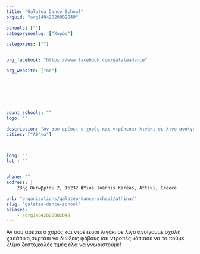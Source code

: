 ```yaml
---
title: "Galatea Dance School"
orguid: "org14042020002049"

schools: [""]
categorynoslug: ["Χορός"]

categories: [""]


org_facebook: "https://www.facebook.com/galateadance"

org_website: ["no"]







count_schools: ""
logo: ""

description: "Αν σου αρέσει ο χορός και ντρέπεσαι λιγάκι σε λιγο ανοίγουμε σχολή χασάπικο,συρτάκι να διώξεις φόβους και ντροπές κόπιασε να τα πούμε κλίμα ζεστό,καλές τιμές έλα να γνωριστούμε!"
cities: ["Αθήνα"]



long: ""
lat : ""


phone: ""
address: |
    28ης Οκτωβρίου 2, 16232 �Yios Ioánnis Karéas, Attiki, Greece

url: "organisations/galatea-dance-school/athina/"
slug: "galatea-dance-school"
aliases:
    - /org14042020002049
---
```


Αν σου αρέσει ο χορός και ντρέπεσαι λιγάκι σε λιγο ανοίγουμε σχολή χασάπικο,συρτάκι να διώξεις φόβους και ντροπές κόπιασε να τα πούμε κλίμα ζεστό,καλές τιμές έλα να γνωριστούμε!
